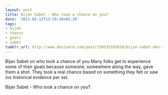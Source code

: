 ```yaml
---
layout: post
title: Bijan Sabet - Who took a chance on you?
date: '2013-03-12T13:20:49+05:30'
tags:
- bijan
- chance
- goals
- sabet
tumblr_url: http://www.desinerd.com/post/150535103618/bijan-sabet-who-took-a-chance-on-you
---
```

Bijan Sabet on who took a chance of you
Many folks get to experience some of their goals because someone, somewhere along the way, gave them a shot. They took a real chance based on something they felt or saw (vs historical evidence per se). 

Bijan Sabet - Who took a chance on you?.
